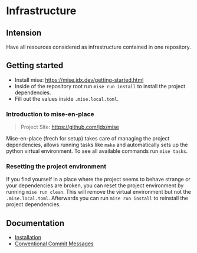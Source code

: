 Infrastructure
==============

Intension
---------

Have all resources considered as infrastructure contained in one repository.

Getting started
---------------

- Install mise: https://mise.jdx.dev/getting-started.html
- Inside of the repository root run `mise run install` to install the project dependencies.
- Fill out the values inside `.mise.local.toml`.

### Introduction to mise-en-place

> Project Site: https://github.com/jdx/mise

Mise-en-place (frech for setup) takes care of managing the project dependencies, allows
running tasks like `make` and automatically sets up the python virtual environment.
To see all available commands run `mise tasks`.

### Resetting the project environment

If you find yourself in a place where the project seems to behave strange or your
dependencies are broken, you can reset the project environment by running `mise run clean`.
This will remove the virtual environment but not the `.mise.local.toml`. Afterwards you
can run `mise run install` to reinstall the project dependencies.

Documentation
-------------

- [Installation](docs/installation.md)
- [Conventional Commit Messages](./docs/conventional-commit-messages.md)
